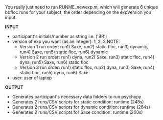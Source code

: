 You really just need to run RUNME_newexp.m, which will generate 6 unique bbfloc runs for your subject, the order depending on the expVersion you input.

**INPUT**
* participant's initials/number as string i.e. ('BR') 
* version of exp you want (as an integer): 1, 2, 3 
  NOTE: 
  * Version 1 run order: run1) Saxe, run2) static floc, run3) dynamic, run4) Saxe, run5) static floc, run6) dynamic
  * Version 2 run order: run1) dyna, run2) Saxe, run3) static floc, run4) dyna, run5) Saxe, run6) static floc
  * Version 3 run order: run1) static floc, run2) dyna, run3) Saxe, run4) static floc, run5) dyna, run6) Saxe
* user: user of laptop 

**OUTPUT**
* Generates participant's necessary data folders to run psychopy
* Generates 2 runs/CSV scripts for static condition: runtime (248s)
* Generates 2 runs/CSV scripts for dynamic condition: runtime (264s)
* Generates 2 runs/CSV scripts for Saxe condition: runtime (200s) 



